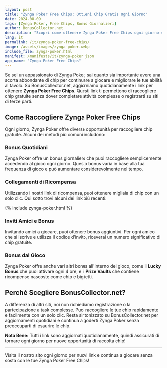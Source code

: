 ```yaml
---
layout: post
title: "Zynga Poker Free Chips: Ottieni Chip Gratis Ogni Giorno"
date: 2024-08-09
tags: [Zynga Poker, Free Chips, Bonus Giornalieri]
author: BonusCollector.net
description: "Scopri come ottenere Zynga Poker Free Chips ogni giorno con i nostri link di ricompensa aggiornati quotidianamente. Nessuna registrazione richiesta."
lang: it
permalink: /it/zynga-poker-free-chips/
image: /assets/images/zynga-poker.webp
include_file: zynga-poker.html
manifest: /manifests/it/zynga-poker.json
app_name: "Zynga Poker Free Chips"
---
```


Se sei un appassionato di Zynga Poker, sai quanto sia importante avere una scorta abbondante di chip per continuare a giocare e migliorare le tue abilità al tavolo. Su BonusCollector.net, aggiorniamo quotidianamente i link per ottenere **Zynga Poker Free Chips**. Questi link ti permettono di raccogliere chip gratuite senza dover completare attività complesse o registrarti su siti di terze parti.

## Come Raccogliere Zynga Poker Free Chips

Ogni giorno, Zynga Poker offre diverse opportunità per raccogliere chip gratuite. Alcuni dei metodi più comuni includono:

### Bonus Quotidiani
Zynga Poker offre un bonus giornaliero che puoi raccogliere semplicemente accedendo al gioco ogni giorno. Questo bonus varia in base alla tua frequenza di gioco e può aumentare considerevolmente nel tempo.

### Collegamenti di Ricompensa
Utilizzando i nostri link di ricompensa, puoi ottenere migliaia di chip con un solo clic. Qui sotto trovi alcuni dei link più recenti:

{% include zynga-poker.html %}

### Inviti Amici e Bonus
Invitando amici a giocare, puoi ottenere bonus aggiuntivi. Per ogni amico che si iscrive e utilizza il codice d’invito, riceverai un numero significativo di chip gratuite.

### Bonus dal Gioco
Zynga Poker offre anche vari altri bonus all'interno del gioco, come il **Lucky Bonus** che puoi attivare ogni 4 ore, e il **Prize Vaults** che contiene ricompense nascoste come chip e biglietti.

## Perché Scegliere BonusCollector.net?

A differenza di altri siti, noi non richiediamo registrazione o la partecipazione a task complesse. Puoi raccogliere le tue chip rapidamente e facilmente con un solo clic. Resta sintonizzato su BonusCollector.net per aggiornamenti quotidiani e continua a goderti Zynga Poker senza preoccuparti di esaurire le chip.

**Nota Bene:** Tutti i link sono aggiornati quotidianamente, quindi assicurati di tornare ogni giorno per nuove opportunità di raccolta chip!

---

Visita il nostro sito ogni giorno per nuovi link e continua a giocare senza sosta con le tue Zynga Poker Free Chips!